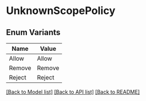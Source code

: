 # UnknownScopePolicy

## Enum Variants

| Name | Value |
|---- | -----|
| Allow | Allow |
| Remove | Remove |
| Reject | Reject |


[[Back to Model list]](../README.md#documentation-for-models) [[Back to API list]](../README.md#documentation-for-api-endpoints) [[Back to README]](../README.md)


